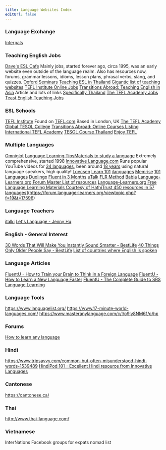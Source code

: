 ```yaml
---
title: Language Websites Index
editUrl: false
---
```


### Language Exchange

[Interpals](https://www.interpals.net/)

### Teaching English Jobs

[Dave's ESL Cafe](https://www.eslcafe.com/) Mainly jobs, started forever ago, circa 1995, was an early website even outside of the language realm. Also has resources now, forums, grammar lessons, idioms, lesson plans, phrasal verbs, slang, and quizzes.
[Oxford Seminars](https://www.oxfordseminars.ca/esl-info/) [Teaching ESL in Thailand](https://www.oxfordseminars.ca/esl-info/teaching-esl-in-thailand)
[Gigantic list of teaching websites](https://www.oxfordseminars.ca/teach-english-abroad/20000-jobs-resource.php)
[TEFL Institute Online Jobs](https://jobs.teflinstitute.com/job-region/online/)
[Transitions Abroad: Teaching English in Asia](https://www.transitionsabroad.com/listings/work/esl/articles/workinasia.shtml) Article and lots of links [Specifically Thailand](https://www.transitionsabroad.com/listings/work/esl/thailand.shtml)
[The TEFL Academy Jobs](https://www.theteflacademy.com/tefl-jobs/)
[Teast English Teaching Jobs](https://teast.co/)

### ESL Schools

[TEFL Institute](https://teflinstitute.com/tefl-courses-overview/) Found on [TEFL.com](https://www.tefl.com/teacher-training/training-directory.html?countryId=0) Based in London, UK
[The TEFL Academy](https://www.theteflacademy.com/ca/)
[Global TESOL College](https://globaltesol.com/)
[Transitions Abroad: Online Courses Listing](https://www.transitionsabroad.com/listings/work/esl/online_tefl_tesol_courses.shtml)
[International TEFL Academy](https://www.internationalteflacademy.com/online-TEFL-online-TESOL-certification-courses)
[TESOL Course Thailand](https://www.tesolcoursethailand.com/)
[Enjoy TEFL](https://www.enjoytefl.com/)

### Multiple Languages

[Omniglot](https://www.omniglot.com/) [Language Learning Tips](https://www.omniglot.com/language/index.htm)[Materials to study a language](https://www.omniglot.com/language/materials.htm) Extremely comprehensive, started 1998
[Innovative Language.com](https://www.innovativelanguage.com/) Runs popular YouTube videos for [34 languages](https://www.innovativelanguage.com/online-language-courses), been around [18 years](https://www.innovativelanguage.com/about/ourstory) using natural language speakers, high quality!
[Loecsen](https://www.loecsen.com/en)
[Learn 101](http://learn101.org/index.php)
[ilanguages](https://ilanguages.org/index.php)
[Memrise](https://www.memrise.com/)
[101 Languages](https://www.101languages.net/)
[Duolingo](https://www.duolingo.com/)
[Fluent in 3 Months](https://www.fluentin3months.com/)
[uTalk](https://utalk.com/en/store)
[FLR Method](https://flrmethod.com/)
[Babla](https://en.bab.la/)
[Language-Learners.org Forum Master List of resources](https://forum.language-learners.org/viewtopic.php?f=19\&t=2900)
[Language-Learners.org Free Language Learning Materials Courtesy of HathiTrust 450 resources in 57 languages](https://forum.language-learners.org/viewtopic.php?f=19\&t=17596)]\(<https://forum.language-learners.org/viewtopic.php?f=19&t=17596>)

### Language Teachers

[italki](https://www.italki.com/)
[Let's Language - Jenny Hu](https://letslanguage.com/)

### English - General Interest

[30 Words That Will Make You Instantly Sound Smarter - BestLife](https://bestlifeonline.com/words-to-sound-smarter/)
[40 Things Only Older People Say - BestLife](https://bestlifeonline.com/things-old-people-say/)
[List of countries where English is spoken](https://en.wikipedia.org/wiki/List_of_countries_and_territories_where_English_is_an_official_language)

### Language Articles

[FluentU - How to Train your Brain to Think in a Foreign Language](https://www.fluentu.com/blog/learn/thinking-in-a-foreign-language/)
[FluentU - How to Learn a New Language Faster](https://www.fluentu.com/blog/learn/fastest-way-to-learn-a-new-language/)
[FluentU - The Complete Guide to SRS Language Learning](https://www.fluentu.com/blog/learn/srs-spaced-repetition-language-learning/)

### Language Tools

<https://www.languagelist.org/>
<https://www.17-minute-world-languages.com/>
<https://www.masteranylanguage.com/c/l/o9ly8NM61/o/hp>

### Forums

[How to learn any language](http://how-to-learn-any-language.com/forum/default.asp)

### Hindi

<https://www.tripsavvy.com/common-but-often-misunderstood-hindi-words-1539489>
[HindiPod 101 - Excellent Hindi resource from Innovative Languages](https://www.hindipod101.com/)

### Cantonese

<https://cantonese.ca/>

### Thai

<http://www.thai-language.com/>

### Vietnamese

InterNations
Facebook groups for expats
nomad list
